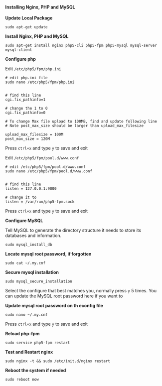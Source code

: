 #### Installing Nginx, PHP and MySQL

**Update Local Package**

`sudo apt-get update`

**Install Nginx, PHP and MySQL**

`sudo apt-get install nginx php5-cli php5-fpm php5-mysql mysql-server mysql-client`

**Configure php** 

Edit `/etc/php5/fpm/php.ini`


```
# edit php.ini file
sudo nano /etc/php5/fpm/php.ini


# find this line
cgi.fix_pathinfo=1

# change the 1 to 0
cgi.fix_pathinfo=0

# To change Max file upload to 100MB, find and update following line
# Note post_max_size should be larger than upload_max_filesize

upload_max_filesize = 100M
post_max_size = 120M

```

Press `ctrl+x` and type `y` to save and exit

Edit `/etc/php5/fpm/pool.d/www.conf`

```
# edit /etc/php5/fpm/pool.d/www.conf
sudo nano /etc/php5/fpm/pool.d/www.conf


# find this line
listen = 127.0.0.1:9000

# change it to
listen = /var/run/php5-fpm.sock
```

Press `ctrl+x` and type `y` to save and exit

**Configure MySQL**

Tell MySQL to generate the directory structure it needs to store its databases and information.

`sudo mysql_install_db`

**Locate mysql root password, if forgotten**

`sudo cat ~/.my.cnf`

**Secure mysql installation**

`sudo mysql_secure_installation`

Select the configure that best matches you, normally press `y` 5 times. You can update the MySQL root password here if you want to

**Update mysql root password on th econfig file**

`sudo nano ~/.my.cnf`


Press `ctrl+x` and type `y` to save and exit

**Reload php-fpm**

`sudo service php5-fpm restart`

**Test and Restart nginx**

`sudo nginx -t && sudo /etc/init.d/nginx restart`

**Reboot the system if needed**

`sudo reboot now`
